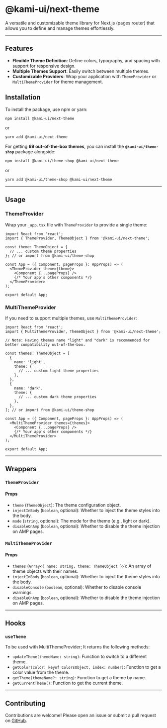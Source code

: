 # @kami-ui/next-theme

A versatile and customizable theme library for Next.js (pages router) that allows you to define and manage themes effortlessly. 

---

## Features

- **Flexible Theme Definition**: Define colors, typography, and spacing with support for responsive design.
- **Multiple Themes Support**: Easily switch between multiple themes.
- **Customizable Providers**: Wrap your application with `ThemeProvider` or `MultiThemeProvider` for theme management.

## Installation

To install the package, use npm or yarn:

```bash
npm install @kami-ui/next-theme
```

or

```bash
yarn add @kami-ui/next-theme
```

For getting **69 out-of-the-box themes**, you can install the **`@kami-ui/theme-shop`** package alongside:

```bash
npm install @kami-ui/theme-shop @kami-ui/next-theme
```

or

```bash
yarn add @kami-ui/theme-shop @kami-ui/next-theme
```

---

## Usage

### ThemeProvider

Wrap your `_app.tsx` file with `ThemeProvider` to provide a single theme:

```tsx
import React from 'react';
import { ThemeProvider, ThemeObject } from '@kami-ui/next-theme';

const theme: ThemeObject = {
  // ... custom theme properties
}; // or import from @kami-ui/theme-shop

const App = ({ Component, pageProps }: AppProps) => (
  <ThemeProvider theme={theme}>
    <Component {...pageProps} />
    {/* Your app's other components */}
  </ThemeProvider>
);

export default App;
```

### MultiThemeProvider

If you need to support multiple themes, use `MultiThemeProvider`:

```tsx
import React from 'react';
import { MultiThemeProvider, ThemeObject } from '@kami-ui/next-theme';

// Note: Having themes name "light" and "dark" is recommended for better compatibility out-of-the-box.

const themes: ThemeObject = [
  {
    name: 'light',
    theme: {
      // ... custom light theme properties
    },
  },
  {
    name: 'dark',
    theme: {
      // ... custom dark theme properties
    },
  },
]; // or import from @kami-ui/theme-shop

const App = ({ Component, pageProps }: AppProps) => (
  <MultiThemeProvider themes={themes}>
    <Component {...pageProps} />
    {/* Your app's other components */}
  </MultiThemeProvider>
);

export default App;
```

---

## Wrappers

### `ThemeProvider`

#### Props

- `theme` (`ThemeObject`): The theme configuration object.
- `injectInBody` (`boolean`, optional): Whether to inject the theme styles into the body.
- `mode` (`string`, optional): The mode for the theme (e.g., light or dark).
- `disableOnAmp` (`boolean`, optional): Whether to disable the theme injection on AMP pages.

### `MultiThemeProvider`

#### Props

- `themes` (`Array<{ name: string; theme: ThemeObject }>`): An array of theme objects with their names.
- `injectInBody` (`boolean`, optional): Whether to inject the theme styles into the body.
- `disableConsole` (`boolean`, optional): Whether to disable console warnings.
- `disableOnAmp` (`boolean`, optional): Whether to disable the theme injection on AMP pages.

---

## Hooks

### `useTheme`

To be used with MultiThemeProvider; It returns the following methods:

- `updateTheme(themeName: string)`: Function to switch to a different theme.
- `getColor(color: keyof ColorsObject, index: number)`: Function to get a color value from the theme.
- `getTheme(themeName?: string)`: Function to get a theme by name.
- `getCurrentTheme()`: Function to get the current theme.

---

## Contributing

Contributions are welcome! Please open an issue or submit a pull request on [GitHub](https://github.com/hymnsOfWeb/kami-ui).